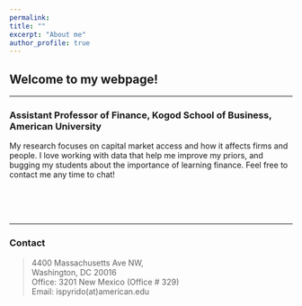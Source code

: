 ```yaml
---
permalink:
title: ""
excerpt: "About me"
author_profile: true
---
```


## Welcome to my webpage!
____________

### Assistant Professor of Finance, Kogod School of Business, American University <br />

My research focuses on capital market access and how it affects firms and people. I love working with data that help me improve my priors, and bugging my students about the importance of learning finance. Feel free to contact me any time to chat!  <br />

<br />
<br />
<br />




_____________
### Contact
> 4400 Massachusetts Ave NW, <br />
> Washington, DC 20016 <br />
> Office: 3201 New Mexico (Office \# 329) <br />
> Email: ispyrido(at)american.edu 
